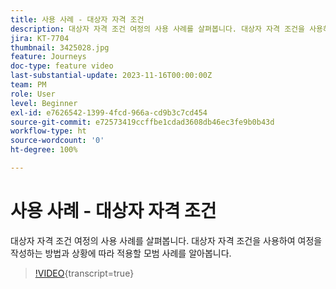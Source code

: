 ```yaml
---
title: 사용 사례 - 대상자 자격 조건
description: 대상자 자격 조건 여정의 사용 사례를 살펴봅니다. 대상자 자격 조건을 사용하여 여정을 작성하는 방법과 상황에 따라 적용할 모범 사례를 알아봅니다.
jira: KT-7704
thumbnail: 3425028.jpg
feature: Journeys
doc-type: feature video
last-substantial-update: 2023-11-16T00:00:00Z
team: PM
role: User
level: Beginner
exl-id: e7626542-1399-4fcd-966a-cd9b3c7cd454
source-git-commit: e72573419ccffbe1cdad3608db46ec3fe9b0b43d
workflow-type: ht
source-wordcount: '0'
ht-degree: 100%

---
```


# 사용 사례 - 대상자 자격 조건

대상자 자격 조건 여정의 사용 사례를 살펴봅니다. 대상자 자격 조건을 사용하여 여정을 작성하는 방법과 상황에 따라 적용할 모범 사례를 알아봅니다.

>[!VIDEO](https://video.tv.adobe.com/v/3425028?quality=12&learn=on){transcript=true}
